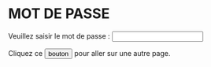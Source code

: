 <h1>MOT DE PASSE</h1>

<form>
  <div>
    <label for="pass">Veuillez saisir le mot de passe : </label>
    <input type="password" id="pass" pattern="ght4">
    <span class="validity"></span>
  </div>
  <div>
      <p>Cliquez ce <a href="http://exemple.com"><button type="button">bouton</button></a> pour aller sur une autre page.</p>
  </div>
</form>
